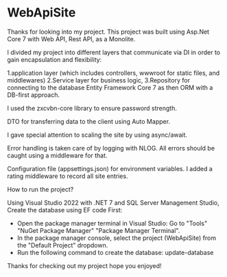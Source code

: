 # WebApiSite
Thanks for looking into my project. This project was built using Asp.Net Core 7 with Web API, Rest API, as a Monolite.

I divided my project into different layers that communicate via DI in order to gain encapsulation and flexibility:

1.application layer (which includes controllers, wwwroot for static files, and middlewares)
2.Service layer for business logic,
3.Repository for connecting to the database Entity Framework Core 7 as then ORM with a DB-first approach.

I used the zxcvbn-core library to ensure password strength.

DTO for transferring data to the client using Auto Mapper.

I gave special attention to scaling the site by using async/await.

Error handling is taken care of by logging with NLOG. All errors should be caught using a middleware for that.

Configuration file (appsettings.json) for environment variables. I added a rating middleware to record all site entries.

How to run the project?

Using Visual Studio 2022 with .NET 7 and SQL Server Management Studio, 
Create the database using EF code First:
   - Open the package manager terminal in Visual Studio: Go to "Tools" "NuGet Package Manager" "Package Manager Terminal".
   - In the package manager console, select the project (WebApiSite) from the "Default Project" dropdown.
   - Run the following command to create the database: update-database

     
Thanks for checking out my project hope you enjoyed!
